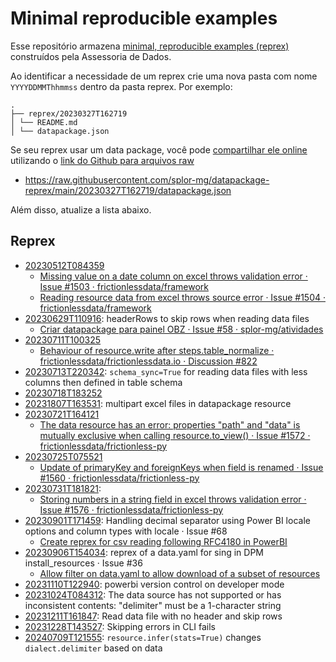 # Minimal reproducible examples

Esse repositório armazena [minimal, reproducible examples (reprex)](https://stackoverflow.com/help/minimal-reproducible-example) construídos pela Assessoria de Dados.

Ao identificar a necessidade de um reprex crie uma nova pasta com nome `YYYYDDMMThhmmss` dentro da pasta reprex. Por exemplo:

```
.
├── reprex/20230327T162719
│ └── README.md
│ └── datapackage.json
```

Se seu reprex usar um data package, você pode [compartilhar ele online](https://frictionlessdata.io/blog/2016/08/29/publish-online/) utilizando o [link do Github para arquivos raw](https://docs.github.com/en/repositories/working-with-files/using-files/viewing-a-file#viewing-or-copying-the-raw-file-content)

- <https://raw.githubusercontent.com/splor-mg/datapackage-reprex/main/20230327T162719/datapackage.json>

Além disso, atualize a lista abaixo.

## Reprex

- [20230512T084359](reprex/20230512T084359)
  - [Missing value on a date column on excel throws validation error · Issue #1503 · frictionlessdata/framework](https://github.com/frictionlessdata/framework/issues/1503)
  - [Reading resource data from excel throws source error · Issue #1504 · frictionlessdata/framework](https://github.com/frictionlessdata/framework/issues/1504)
- [20230629T110916](reprex/20230629T110916): headerRows to skip rows when reading data files
  - [Criar datapackage para painel OBZ · Issue #58 · splor-mg/atividades](https://github.com/splor-mg/atividades/issues/58#issuecomment-1640308565)
- [20230711T100325](reprex/20230711T100325)
  - [Behaviour of resource.write after steps.table\_normalize · frictionlessdata/frictionlessdata.io · Discussion #822](https://github.com/frictionlessdata/frictionlessdata.io/discussions/822)
- [20230713T220342](reprex/20230713T220342): `schema_sync=True` for reading data files with less columns then defined in table schema
- [20230718T183252](reprex/20230718T183252)
- [20231807T163531](reprex/20231807T163531): multipart excel files in datapackage resource
- [20230721T164121](reprex/20230721T164121)
  - [The data resource has an error: properties "path" and "data" is mutually exclusive when calling resource.to\_view() · Issue #1572 · frictionlessdata/frictionless-py](https://github.com/frictionlessdata/frictionless-py/issues/1572)
- [20230725T075521](reprex/20230725T075521)
  - [Update of primaryKey and foreignKeys when field is renamed · Issue #1560 · frictionlessdata/frictionless-py](https://github.com/frictionlessdata/frictionless-py/issues/1560#issuecomment-1649788083)
- [20230731T181821](reprex/20230731T181821): 
  - [Storing numbers in a string field in excel throws validation error · Issue #1576 · frictionlessdata/frictionless-py](https://github.com/frictionlessdata/frictionless-py/issues/1576)
- [20230901T171459](https://github.com/splor-mg/reprex/tree/main/reprex/20230901T171459): Handling decimal separator using Power BI locale options and column types with locale · Issue #68
  - [Create reprex for csv reading following RFC4180 in PowerBI](https://github.com/splor-mg/atividades/issues/68)
- [20230906T154034](https://github.com/splor-mg/reprex/tree/main/reprex/20230906T154034): reprex of a data.yaml for sing in DPM install_resources · Issue #36 
  - [Allow filter on data.yaml to allow download of a subset of resources](https://github.com/splor-mg/dpm/issues/36)
- [20231110T122940](reprex/20231110T122940): powerbi version control on developer mode
- [20231024T084312](reprex/20231024T084312): The data source has not supported or has inconsistent contents: "delimiter" must be a 1-character string
- [20231211T161847](reprex/20231211T161847): Read data file with no header and skip rows
- [20231228T143527](reprex/20231228T143527): Skipping errors in CLI fails
- [20240709T121555](reprex/20240709T121555): `resource.infer(stats=True)` changes `dialect.delimiter` based on data
